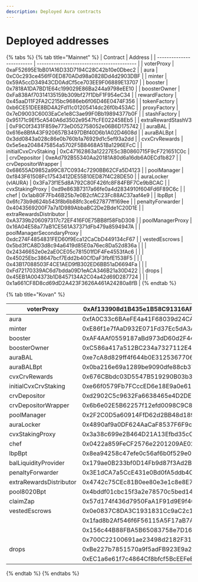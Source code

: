 ```yaml
---
description: Deployed Aura contracts
---
```


# Deployed addresses



{% tabs %}
{% tab title="Mainnet" %}
| Contract                  | Address                                    |
| ------------------------- | ------------------------------------------ |
| voterProxy                | 0xaF52695E1bB01A16D33D7194C28C42b10e0Dbec2 |
| aura                      | 0xC0c293ce456fF0ED870ADd98a0828Dd4d2903DBF |
| minter                    | 0x59A5ccD34943CD0AdCf5ce703EE9F06889E13707 |
| booster                   | 0x7818A1DA7BD1E64c199029E86Ba244a9798eEE10 |
| boosterOwner              | 0xFa838Af70314135159b309bf27f1DbF1F954eC34 |
| rewardFactory             | 0x45aaD11F2FA2C215bc9686eb6f06D46E0474F356 |
| tokenFactory              | 0xb6CE51DEE8BD4A2Fd11c01205414dc26f0b453AC |
| proxyFactory              | 0x7eD9003C6003EaCe1e8C3ae99F0Bb19894377b0F |
| stashFactory              | 0x95171c9Ef5cA540A6d3502e9547fcFE022458Eb5 |
| extraRewardStashV3        | 0xF9C0f3431F859e773eD052758052e06B6D175742 |
| auraBAL                   | 0x616e8BfA43F920657B3497DBf40D6b1A02D4608d |
| auraBALBpt                | 0x3dd0843a028c86e0b760b1a76929d1c5ef93a2dd |
| cvxCrvRewards             | 0x5e5ea2048475854a5702F5B8468A51Ba1296EFcC |
| initialCvxCrvStaking      | 0xC47162863a12227E5c3B0860715F9cF721651C0c |
| crvDepositor              | 0xeAd792B55340Aa20181A80d6a16db6A0ECd1b827 |
| crvDepositorWrapper       | 0x68655AD9852a99C87C0934c7290BB62CFa5D4123 |
| poolManager               | 0xf843F61508Fc17543412DE55B10ED87f4C28DE50 |
| auraLocker (vlAURA)       | 0x3Fa73f1E5d8A792C80F426fc8F84FBF7Ce9bBCAC |
| cvxStakingProxy           | 0xd9e863B7317a66fe0a4d2834910f604Fd6F89C6c |
| chef                      | 0x1ab80F7Fb46B25b7e0B2cfAC23Fc88AC37aaf4e9 |
| lbpBpt                    | 0x6fc73b9d624b543f8b6b88fc3ce627877ff169ee |
| penaltyForwarder          | 0x4043569200F7a7a1D989AbbaBC2De2Bde1C20D1E |
| extraRewardsDistributor   | 0xA3739b206097317c72EF416F0E75BB8f58FbD308 |
| poolManagerProxy          | 0x16A04E58a77aB1CE561A37371dFb479a8594947A |
| poolManagerSecondaryProxy | 0xdc274F4854831FED60f9Eca12CaCbD449134cF67 |
| vestedEscrows             | 0x5bd3fCA8D3d8c94a6419d85E0a76ec8Da52d836a |
|                           | 0x24346652e0e2aE0CE05c781501fDF4Fe4553fAc6 |
|                           | 0x45025Ebc38647bcf7Edd2b40CfDaF3fbfE1538F5 |
|                           | 0x43B17088503F4CE1AED9fB302ED6BB51aD6694Fa |
|                           | 0xFd72170339AC6d7bdda09D1eACA346B21a30D422 |
| drops                     | 0x45EB1A004373b1D8457134A2C04a42d69D287724 |
|                           | 0x1a661CF8D8cd69dD2A423F3626A461A24280a8fB |
{% endtab %}

{% tab title="Kovan" %}


| voterProxy              | 0xAf133908d1B435e1B58C91316AF3f17688a47A50 |
| ----------------------- | ------------------------------------------ |
| aura                    | 0xfA0C33c6BAeFE4a41F68039d24CA116a4E4B49DE |
| minter                  | 0xE86f1e7fAaD932E071Fd37Ec5dA3A2877a31c51F |
| booster                 | 0xAF4AAf0559187aBd973dD60d2F44513aF3a2490d |
| boosterOwner            | 0xC586a417a512BC234a7327112E41284F2E98B953 |
| auraBAL                 | 0xe7cA8d829ff4f644b0E312536770630Fa63EdAab |
| auraBALBpt              | 0x0ba216e69a1289be9090dfe88cb37d8a542cb74b |
| cvxCrvRewards           | 0x676CBbdc03D5547B519290B03b3d0a865eE2fE10 |
| initialCvxCrvStaking    | 0xe66f0579Fb7FCccED6e18E9a0e610493811Bfe79 |
| crvDepositor            | 0xd2902C5c9632Fa6638465e4D2DE5AcDcCf8Ca673 |
| crvDepositorWrapper     | 0x6b6e02E5B62257f12efd0098C9C836D31E21eB6F |
| poolManager             | 0x2F2C0D5a60914FfD62d2BB48d189b1cd87BedE61 |
| auraLocker              | 0x4890af9a0DF624AaCaF8537F6F9caC56A723cb2F |
| cvxStakingProxy         | 0x3a38c699e2B464D21A13Efbd35cC71021994b032 |
| chef                    | 0x0422a859FeCF2576e2201209AE02eFff916AfCF4 |
| lbpBpt                  | 0x8ea94258c47efe0c56af6b0f529e05298f5aca64 |
| balLiquidityProvider    | 0x179ae0B233bf0D14Fb9d87f3Ad2BF7625aF96623 |
| penaltyForwarder        | 0x3E1dCA7a5CcE431e0Bd0fA5ddb4C3575E20A07C4 |
| extraRewardsDistributor | 0x4742c75CEc81B0ee80e3e1c8e8E7Cd5aeB218F41 |
| pool8020Bpt             | 0x4bddf01cbc15f3a2e78570c5bed14c67a16327f6 |
| claimZap                | 0x57d174f436d7950FaA1F91d9E9f40716E199B28c |
| vestedEscrows           | 0x0e0837C8DA3C1931831Cc9aC2c19265AAa16cF97 |
|                         | 0x1fad8b2Af546f6F56115A5F17aB7A6e6946A771a |
|                         | 0x156c44B88FBA5B65083758e7D1634c9fD27F0a31 |
|                         | 0x700C22100691ae23498d2182F317A7bC2829043a |
| drops                   | 0xBe227b7851570a9f5adFB923E9a2d4583EB6630F |
|                         | 0xEC1a6e61f7c4864Cf8bfcf5BcEEFeE6259D6A2B6 |
{% endtab %}
{% endtabs %}

